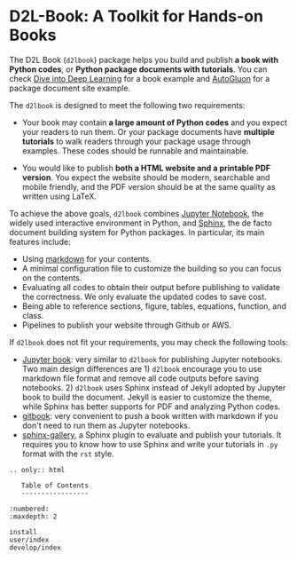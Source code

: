 # D2L-Book: A Toolkit for Hands-on Books

The D2L Book (`d2lbook`) package helps you build and publish **a book
with Python codes**, or **Python package documents with tutorials**. You can
check [Dive into Deep Learning](https://d2l.ai/) for a book
example and [AutoGluon](https://autogluon.mxnet.io/) for a package document site
example.

The `d2lbook` is designed to meet the following two requirements:

- Your book may contain **a large amount of Python codes** and you
  expect your readers to run them. Or your package documents have **multiple
  tutorials** to walk readers through your package usage through examples.
  These codes should be runnable and maintainable.

- You would like to publish **both a HTML website and a printable PDF
  version**. You expect the website should be modern, searchable and mobile
  friendly, and the PDF version should be at the same quality as written using LaTeX.


To achieve the above goals, `d2lbook` combines
[Jupyter Notebook](https://jupyter.org/), the widely used interactive
environment in Python, and [Sphinx](http://www.sphinx-doc.org/en/master/), the
de facto document building system for Python packages. In particular, its main
features include:

- Using [markdown](https://daringfireball.net/projects/markdown/) for your contents.
- A minimal configuration file to customize the building so you can focus on the
  contents.
- Evaluating all codes to obtain their output before publishing to validate the
  correctness. We only evaluate the updated codes to save cost.
- Being able to reference sections, figure, tables, equations, function, and
  class.
- Pipelines to publish your website through Github or AWS.

If `d2lbook` does not fit your requirements, you may check the following tools:

- [Jupyter book](https://jupyterbook.org/intro): very similar to `d2lbook` for
  publishing Jupyter notebooks. Two main design differences are 1) `d2lbook`
  encourage you to use markdown file format and remove all code outputs before
  saving notebooks. 2) `d2lbook` uses Sphinx instead of Jekyll adopted by
  Jupyter book to build the document.
  Jekyll is easier to customize the theme, while Sphinx has better supports for PDF and analyzing Python codes.
- [gitbook](https://www.gitbook.com/): very convenient to push a book written
  with markdown if you don't need to run them as Jupyter notebooks.
- [sphinx-gallery](https://sphinx-gallery.github.io/stable/index.html), a Sphinx
  plugin to evaluate and publish your tutorials. It requires you to know how
  to use Sphinx and write your tutorials in `.py` format with the `rst` style.

```eval_rst
.. only:: html

   Table of Contents
   -----------------
```


```toc
:numbered:
:maxdepth: 2

install
user/index
develop/index
```

